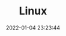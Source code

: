 ---
pageComponent: 
  name: Catalogue
  data: 
    key: 40.Linux
    imgUrl: /img/linux.png
    description: Linux相关文章
title: Linux
date: 2022-01-04 23:23:44
permalink: /linux
sidebar: false
article: false
comment: false
editLink: false
---